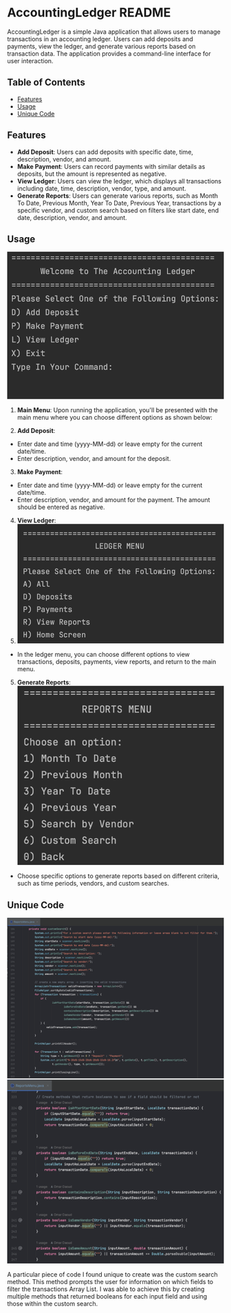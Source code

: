 # AccountingLedger README

AccountingLedger is a simple Java application that allows users to manage transactions in an accounting ledger. Users can add deposits and payments, view the ledger, and generate various reports based on transaction data. The application provides a command-line interface for user interaction.

## Table of Contents
- [Features](#features)
- [Usage](#usage)
- [Unique Code](#UniqueCode)

## Features
- **Add Deposit**: Users can add deposits with specific date, time, description, vendor, and amount.
- **Make Payment**: Users can record payments with similar details as deposits, but the amount is represented as negative.
- **View Ledger**: Users can view the ledger, which displays all transactions including date, time, description, vendor, type, and amount.
- **Generate Reports**: Users can generate various reports, such as Month To Date, Previous Month, Year To Date, Previous Year, transactions by a specific vendor, and custom search based on filters like start date, end date, description, vendor, and amount.


## Usage
![Screenshot](images/HomeMenu.png)
1. **Main Menu**: Upon running the application, you'll be presented with the main menu where you can choose different options as shown below:
   


3. **Add Deposit**:
- Enter date and time (yyyy-MM-dd) or leave empty for the current date/time.
- Enter description, vendor, and amount for the deposit.

3. **Make Payment**:
- Enter date and time (yyyy-MM-dd) or leave empty for the current date/time.
- Enter description, vendor, and amount for the payment. The amount should be entered as negative.

4. **View Ledger**:
5. ![Screenshot](images/LedgerMenu.png)
- In the ledger menu, you can choose different options to view transactions, deposits, payments, view reports, and return to the main menu.
  
 
  

5. **Generate Reports**:
     ![Screenshot](images/ReportsMenu.png)
- Choose specific options to generate reports based on different criteria, such as time periods, vendors, and custom searches.
  
  

## Unique Code
![Screenshot](images/customSearchOne.png) ![Screenshot](images/customSearchTwo.png)

A particular piece of code I found unique to create was the custom search method. This method prompts the user for information on which fields to filter the transactions Array List. I was able to 
achieve this by creating multiple methods that returned booleans for each input field and using those within the custom search.





